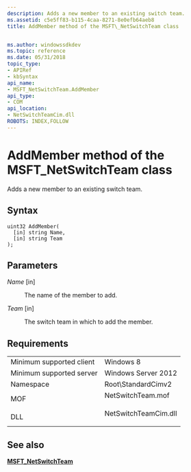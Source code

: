 ```yaml
---
description: Adds a new member to an existing switch team.
ms.assetid: c5e5ff83-b115-4caa-8271-8e0efb64aeb8
title: AddMember method of the MSFT\_NetSwitchTeam class


ms.author: windowssdkdev
ms.topic: reference
ms.date: 05/31/2018
topic_type: 
- APIRef
- kbSyntax
api_name: 
- MSFT_NetSwitchTeam.AddMember
api_type: 
- COM
api_location: 
- NetSwitchTeamCim.dll
ROBOTS: INDEX,FOLLOW
---
```


# AddMember method of the MSFT\_NetSwitchTeam class

Adds a new member to an existing switch team.

## Syntax


```mof
uint32 AddMember(
  [in] string Name,
  [in] string Team
);
```



## Parameters

<dl> <dt>

*Name* \[in\]
</dt> <dd>

The name of the member to add.

</dd> <dt>

*Team* \[in\]
</dt> <dd>

The switch team in which to add the member.

</dd> </dl>

## Requirements



|                                     |                                                                                                 |
|-------------------------------------|-------------------------------------------------------------------------------------------------|
| Minimum supported client<br/> | Windows 8<br/>                                                                            |
| Minimum supported server<br/> | Windows Server 2012<br/>                                                                  |
| Namespace<br/>                | Root\\StandardCimv2<br/>                                                                  |
| MOF<br/>                      | <dl> <dt>NetSwitchTeam.mof</dt> </dl>    |
| DLL<br/>                      | <dl> <dt>NetSwitchTeamCim.dll</dt> </dl> |



## See also

<dl> <dt>

[**MSFT\_NetSwitchTeam**](msft-netswitchteam.md)
</dt> </dl>

 

 




